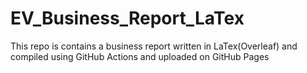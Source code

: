 # EV_Business_Report_LaTex
This repo is contains a business report written in LaTex(Overleaf) and compiled using GitHub Actions and uploaded on GitHub Pages
